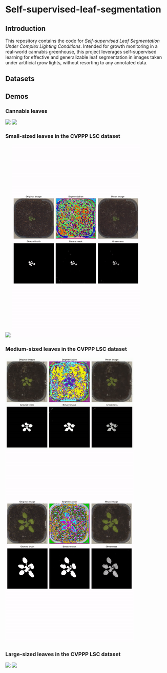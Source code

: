 # Self-supervised-leaf-segmentation
## Introduction
This repository contains the code for *Self-supervised Leaf Segmentation Under Complex Lighting Conditions*. Intended for growth monitoring in a real-world cannabis greenhouse, this project leverages self-supervised learning for effective and generalizable leaf segmentation in images taken under artificial grow lights, without resorting to any annotated data.
## Datasets

## Demos
### Cannabis leaves
<img src="images/2021_06_30_04_result.gif" width="400"/> <img src="images/2021_07_04_02_result.gif" width="400"/> 
### Small-sized leaves in the CVPPP LSC dataset
<img src="images/plant042_result.gif" width="400"/> <img src="images/plant0868_result.gif" width="400"/>
### Medium-sized leaves in the CVPPP LSC dataset
<img src="images/plant0906_result.gif" width="400"/> <img src="images/plant0946_result.gif" width="400"/>
### Large-sized leaves in the CVPPP LSC dataset
<img src="images/plant030_result.gif" width="400"/> <img src="images/plant158_result.gif" width="400"/>

